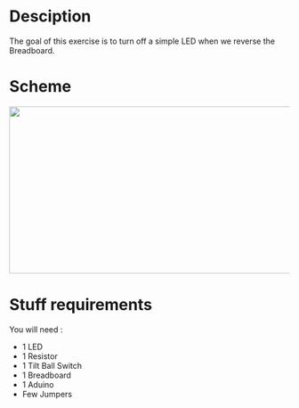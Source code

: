 # Desciption 

The goal of this exercise is to turn off a simple LED when we reverse the Breadboard.

# Scheme

<p align="center">
  <img width="600" height="300" src="https://github.com/Dexmos/Arduino-Workshop-I/blob/master/6-TurnOffLEDWithTiltBall/Schema/Schema.jpg">
</p>

# Stuff requirements

You will need :
* 1 LED
* 1 Resistor
* 1 Tilt Ball Switch
* 1 Breadboard
* 1 Aduino
* Few Jumpers
